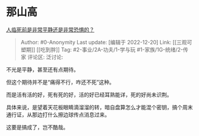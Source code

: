 # 那山高
[人临死前是非常平静还是非常恐惧的？](https://www.zhihu.com/question/288426457/answer/2808255002)

> Author: #0-Anonymity
> Last update: [编辑于 2022-12-20]
> Link: [[三观可塑期]] [[吃到胖]]
> Tag: #2-事业/2A-功夫/1-学与玩 #1-家族/1G-统绪/2-传家
> 评论区:
> 泛讨论:

不光是平静，甚至还有点期待。

但这个期待并不是“痛得不行，咋还不死”这种。

而是活有活的好，死有死的好，活的好已经耳熟能详，死的好尚未识荆。

具体来说，是望着天花板眼睛滴溜溜的转，暗自盘算怎么才能混个密钥，搞个周末通行证，从那边打什么擦边球传点消息过来。

这要是搞成了，岂不酷哉。
